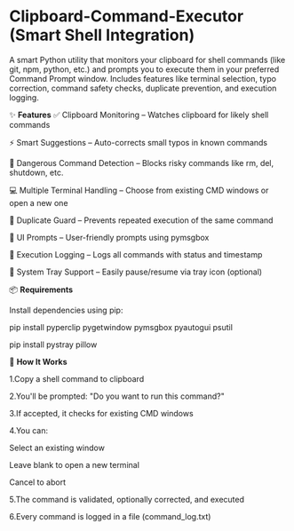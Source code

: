 # Clipboard-Command-Executor (Smart Shell Integration)
A smart Python utility that monitors your clipboard for shell commands (like git, npm, python, etc.) and prompts you to execute them in your preferred Command Prompt window. Includes features like terminal selection, typo correction, command safety checks, duplicate prevention, and execution logging.

✨ **Features**
✅ Clipboard Monitoring – Watches clipboard for likely shell commands

⚡ Smart Suggestions – Auto-corrects small typos in known commands

🛑 Dangerous Command Detection – Blocks risky commands like rm, del, shutdown, etc.

💻 Multiple Terminal Handling – Choose from existing CMD windows or open a new one

🔁 Duplicate Guard – Prevents repeated execution of the same command

🧠 UI Prompts – User-friendly prompts using pymsgbox

📜 Execution Logging – Logs all commands with status and timestamp

🧲 System Tray Support – Easily pause/resume via tray icon (optional)

📦 **Requirements**

Install dependencies using pip:

pip install pyperclip pygetwindow pymsgbox pyautogui psutil

pip install pystray pillow

🚀 **How It Works**

1.Copy a shell command to clipboard

2.You'll be prompted: "Do you want to run this command?"

3.If accepted, it checks for existing CMD windows

4.You can:

   Select an existing window

   Leave blank to open a new terminal

   Cancel to abort

5.The command is validated, optionally corrected, and executed

6.Every command is logged in a file (command_log.txt)
